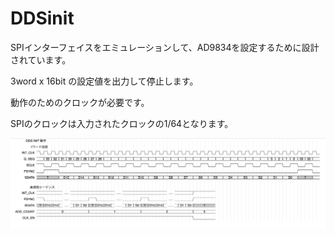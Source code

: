 # DDSinit

SPIインターフェイスをエミュレーションして、AD9834を設定するために設計されています。

3word x 16bit の設定値を出力して停止します。

動作のためのクロックが必要です。

SPIのクロックは入力されたクロックの1/64となります。

![chart](DDS_INIT_timeChart.png)
